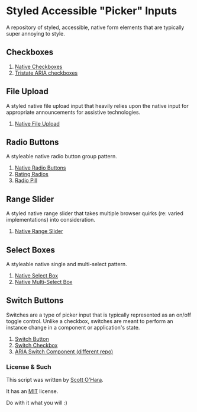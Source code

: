 # Styled Accessible "Picker" Inputs

A repository of styled, accessible, native form elements that are typically super annoying to style.  

## Checkboxes
1. [Native Checkboxes](src/native-checkbox)
2. [Tristate ARIA checkboxes](#src/aria-checkboxes)  

## File Upload
A styled native file upload input that heavily relies upon the native input for appropriate announcements for assistive technologies.  
1. [Native File Upload](src/native-file)  

## Radio Buttons
A styleable native radio button group pattern.  
1. [Native Radio Buttons](src/native-radio)  
2. [Rating Radios](#src/native-radio--rating)  
3. [Radio Pill](src/native-radio--pill)  

## Range Slider
A styled native range slider that takes multiple browser quirks (re: varied implementations) into consideration.  
1. [Native Range Slider](src/native-range)  

## Select Boxes
A styleable native single and multi-select pattern.  
1. [Native Select Box](#src/native-select)  
2. [Native Multi-Select Box](#src/native-select--multi)  

## Switch Buttons  
Switches are a type of picker input that is typically represented as an on/off toggle control.  Unlike a checkbox, switches are meant to perform an instance change in a component or application's state.  
1. [Switch Button](src/switch--checkbox/)
2. [Switch Checkbox](src/switch--button/)
3. [ARIA Switch Component (different repo)](https://scottaohara.github.io/aria-switch-button/)


### License & Such
This script was written by [Scott O'Hara](https://twitter.com/scottohara).

It has an [MIT](https://github.com/scottaohara/accessible-components/blob/master/LICENSE.md) license.

Do with it what you will :)
